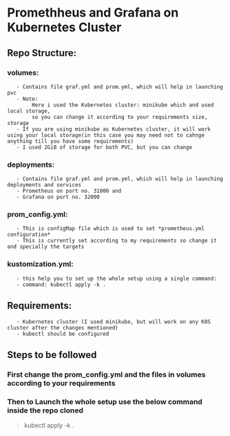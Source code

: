 # Promethheus and Grafana on Kubernetes Cluster

## Repo Structure:

 ### volumes:
       - Contains file graf.yml and prom.yml, which will help in launching pvc
       - Note:
            Here i used the Kubernetes cluster: minikube which and used local storage,
            so you can change it according to your requirements size, storage
       - If you are using minikube as Kubernetes cluster, it will work using your local storage(in this case you may need not to cahnge anything till you have some requirements)
       - I used 2GiB of storage for both PVC, but you can change

 ### deployments: 
       - Contains file graf.yml and prom.yml, which will help in launching deployments and services 
       - Prometheus on port no. 31000 and   
       - Grafana on port no. 32000

 ### prom_config.yml:
       - This is configMap file which is used to set *prometheus.yml configuration*
       - This is currently set according to my requirements so change it and specially the targets

 ### kustomization.yml:
       - this help you to set up the whole setup using a single command:
       - command: kubectl apply -k .
       

## Requirements: 
       - Kubernetes cluster (I used minikube, but will work on any K8S cluster after the changes mentioned)
       - kubectl should be configured


## Steps to be followed
       
### First change the prom_config.yml and the files in volumes according to your requirements

### Then to Launch the whole setup use the below command inside the repo cloned

   > kubectl apply -k . 
